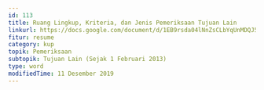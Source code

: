 ```yaml
---
id: 113
title: Ruang Lingkup, Kriteria, dan Jenis Pemeriksaan Tujuan Lain
linkurl: https://docs.google.com/document/d/1EB9rsda04lNnZsCLbYqUnMDQJ5ViKuMltOA4HZu-fjA/edit?usp=drivesdk
fitur: resume
category: kup
topik: Pemeriksaan
subtopik: Tujuan Lain (Sejak 1 Februari 2013)
type: word
modifiedTime: 11 Desember 2019
---
```



